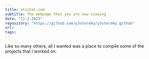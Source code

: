 ```yaml
---
title: atichat.com
subtitle: The webpage that you are now viewing
date: "11-2-2023"
repository: "https://github.com/y3sterd4y/y3sterd4y.github"
url: 
tags: 
---
```




Like so many others, all I wanted was a place to compile some of the projects that I worked on.